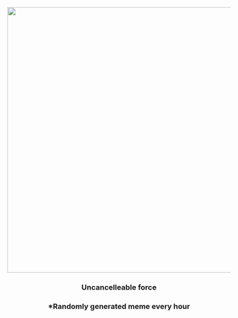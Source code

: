 <p align="center">
        <img src="https://i.redd.it/kgvc2f1ppdq81.png" width="600" height="600">
        </p>
        <h3 align="center">Uncancelleable force</h3>
        <h3 align="center">*Randomly generated meme every hour</h3>
    